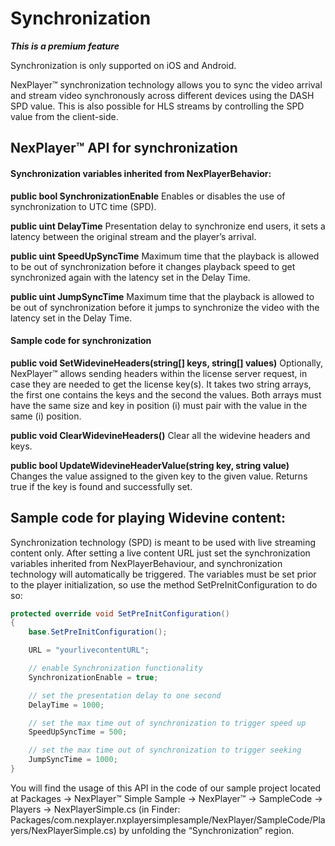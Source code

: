 # Synchronization

***This is a premium feature***

Synchronization is only supported on iOS and Android.

NexPlayer™ synchronization technology allows you to sync the video arrival and stream video synchronously across different devices using the DASH SPD value. This is also possible for HLS streams by controlling the SPD value from the client-side.

## NexPlayer™ API for synchronization

#### Synchronization variables inherited from NexPlayerBehavior:

**public bool SynchronizationEnable**
Enables or disables the use of synchronization to UTC time (SPD).

**public uint DelayTime**
Presentation delay to synchronize end users, it sets a latency between the original stream and the player’s arrival.

**public uint SpeedUpSyncTime**
Maximum time that the playback is allowed to be out of synchronization before it changes playback speed to get synchronized again with the latency set in the Delay Time.

**public uint JumpSyncTime**
Maximum time that the playback is allowed to be out of synchronization before it jumps to synchronize the video with the latency set in the Delay Time.

#### Sample code for synchronization

**public void SetWidevineHeaders(string[] keys, string[] values)**
Optionally, NexPlayer™ allows sending headers within the license server request, in case they are needed to get the license key(s). It takes two string arrays, the first one contains the keys and the second the values. Both arrays must have the same size and key in position (i) must pair with the value in the same (i) position.

**public void ClearWidevineHeaders()**
Clear all the widevine headers and keys.

**public bool UpdateWidevineHeaderValue(string key, string value)**
Changes the value assigned to the given key to the given value. Returns true if the key is found and successfully set.


## Sample code for playing Widevine content:

Synchronization technology (SPD) is meant to be used with live streaming content only. After setting a live content URL just set the synchronization variables inherited from NexPlayerBehaviour, and synchronization technology will automatically be triggered. The variables must be set prior to the player initialization, so use the method SetPreInitConfiguration to do so:


```csharp
protected override void SetPreInitConfiguration()
{
    base.SetPreInitConfiguration();

    URL = "yourlivecontentURL";

    // enable Synchronization functionality
    SynchronizationEnable = true;

    // set the presentation delay to one second
    DelayTime = 1000;

    // set the max time out of synchronization to trigger speed up
    SpeedUpSyncTime = 500;

    // set the max time out of synchronization to trigger seeking
    JumpSyncTime = 1000;
}
```
You will find the usage of this API in the code of our sample project located at Packages → NexPlayer™ Simple Sample → NexPlayer™ → SampleCode → Players → NexPlayerSimple.cs (in Finder: Packages/com.nexplayer.nxplayersimplesample/NexPlayer/SampleCode/Players/NexPlayerSimple.cs) by unfolding the “Synchronization” region.